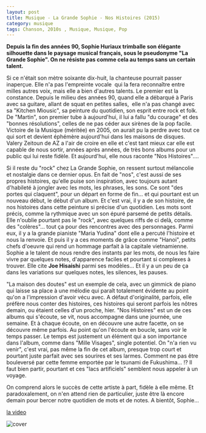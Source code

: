 ```yaml
---
layout: post
title: Musique - La Grande Sophie - Nos Histoires (2015)
category: musique
tags: Chanson, 2010s , Musique, Musique, Pop
---
```

**Depuis la fin des années 90, Sophie Huriaux trimballe son élégante silhouette dans le paysage musical français, sous le pseudonyme "La Grande Sophie". On ne résiste pas comme cela au temps sans un certain talent.**

Si ce n'était son mètre soixante dix-huit, la chanteuse pourrait passer inaperçue. Elle n'a pas l'empreinte vocale  qui la fera reconnaître entre milles autres voix, mais elle a bien d'autres talents. Le premier est la constance. Depuis le milieu des années 90, quand elle a débarqué à Paris avec sa guitare, allant de squat en petites salles,  elle n'a pas changé avec sa "Kitchen Miousic", sa peinture du quotidien, son esprit entre rock et folk. De "Martin", son premier tube à aujourd'hui, il lui a fallu "du courage" et des "bonnes résolutions", celles de ne pas céder aux sirènes de la pop facile. Victoire de la Musique (méritée) en 2005, on aurait pu la perdre avec tout ce qui sort et devient éphémère aujourd'hui dans les maisons de disques. Valery Zeitoun de AZ a l'air de croire en elle et c'est tant mieux car elle est capable de nous sortir, années après années, de très bons albums pour un public qui lui reste fidèle. Et aujourd'hui, elle nous raconte "Nos Histoires"....

Si il reste du "rock" chez La Grande Sophie, on ressent surtout mélancolie et nostalgie dans ce dernier opus. En fait de "nos", c'est aussi de ses propres histoires, qu'elle puise son inspiration, avec toujours autant d'habileté à jongler avec les mots, les phrases, les sons. Ce sont "des portes qui claquent", pour un départ en forme de fin... et qui pourtant est un nouveau début, le début d'un album. Et c'est vrai, il y a de son histoire, de nos histoires dans cette peinture si précise d'un quotidien. Les mots sont précis, comme la rythmique avec un son épuré parsemé de petits détails. Elle n'oublie pourtant pas le "rock", avec quelques riffs de ci delà, comme des "colères"... tout ça pour des rencontres avec des personnages. Parmi eux, il y a la grande pianiste "Maria Yudina" dont elle a percuté l'histoire et nous la renvoie. Et puis il y a ces moments de grâce comme "Hanoi", petits chefs d'oeuvre qui rend un hommage parfait à la capitale vietnamienne. Sophie a le talent de nous rendre des instants par les mots, de nous les faire vivre par quelques notes, d'apparence faciles et pourtant si complexes à trouver. Elle cite **Joe Hisaishi** parmi ses modèles... Et il y a un peu de ça dans les variations sur quelques notes, les silences, les pauses.

"La maison des doutes" est un exemple de cela, avec un gimmick de piano qui laisse sa place à une mélodie qui paraît totalement évidente au point qu'on a l'impression d'avoir vécu avec. A défaut d'originalité, parfois, elle préfère nous conter des histoires, ces histoires qui seront parfois les nôtres demain, ou étaient celles d'un proche, hier. "Nos Histoires" est un de ces albums qui s'écoute, se vit, nous accompagne dans une journée, une semaine. Et à chaque écoute, on en découvre une autre facette, on se découvre même parfois. Au point qu'on l'écoute en boucle, sans voir le temps passer. Le temps est justement un élément qui a son importance dans l'album, comme dans "Mille Visages", single potentiel. On "n'a rien vu venir", c'est vrai, pas même la fin de cet album, presque trop court et pourtant juste parfait avec ses sourires et ses larmes. Comment ne pas être bouleversé par cette femme emportée par le tsunami de Fukushima... !? Il faut bien partir, pourtant et ces "lacs artificiels" semblent nous appeler à un voyage.

On comprend alors le succès de cette artiste à part, fidèle à elle même. Et paradoxalement, on n'en attend rien de particulier, juste être là encore demain pour bercer notre quotidien de mots et de notes. A bientôt, Sophie...

[la video](https://www.youtube.com/watch?v=ggEfvsgr-ok)

![cover](http://cheziceman.files.wordpress.com/2016/01/grandesophie-noshistoires.jpg)

